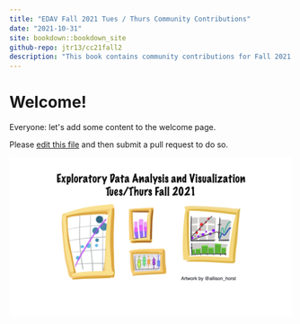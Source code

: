 ```yaml
---
title: "EDAV Fall 2021 Tues / Thurs Community Contributions"
date: "2021-10-31"
site: bookdown::bookdown_site
github-repo: jtr13/cc21fall2
description: "This book contains community contributions for Fall 2021 EDAV Tues/Thurs class at Columbia University."
---
```


# Welcome!

Everyone: let's add some content to the welcome page.

Please [edit this file](https://github.com/jtr13/cc21fall2/edit/main/index.Rmd) and then submit a pull request to do so.

![artwork by Allison Horst](tuesthurs.jpeg)

